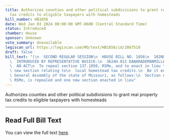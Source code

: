 ```yaml
---
title: Authorizes counties and other political subdivisions to grant real property
  tax credits to eligible taxpayers with homesteads
bill_number: HB1856
date: Wed Jan 03 2024 00:00:00 GMT-0600 (Central Standard Time)
status: Introduced
chamber: House
sponsor: Unknown
vote_summary: Unavailable
legiscan_url: https://legiscan.com/MO/text/HB1856/id/2867510
draft: false
bill_text: "|\n  SECOND REGULAR SESSION\n  HOUSE BILL NO. 1856\n  102ND GENERAL ASSEMBLY\n\
  \  INTRODUCED BY REPRESENTATIVE BUSICK.\n  3624H.01I DANARADEMANMILLER,ChiefClerk\n\
  \  AN ACT\n  To repeal section 137.1050, RSMo, and to enact in lieu thereof one\
  \ new section relating to\n  local homestead tax credits.\n  Be it enacted by the\
  \ General Assembly of the state of Missouri, as follows:\n  Section A. Section 137.1050,\
  \ RSMo, is repealed and one new section enacted in lieu"
---
```

Authorizes counties and other political subdivisions to grant real property tax credits to eligible taxpayers with homesteads

---

## Read Full Bill Text

You can view the full text [here](https://legiscan.com/MO/text/HB1856/id/2867510).
